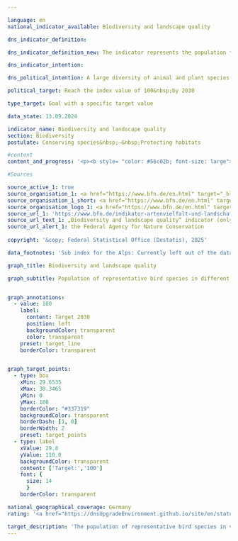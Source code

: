 ```yaml
---

language: en        
national_indicator_available: Biodiversity and landscape quality        

dns_indicator_definition:         

dns_indicator_definition_new: The indicator represents the population trends for 41&nbsp;selected bird species in the form of an index. The indicator summarises the changes in the populations of selected bird species that represent the most important types of land use and landscape in Germany (sub-indicators for farmland, forests, settlements and inland waters).        

dns_indicator_intention:         

dns_political_intention: A large diversity of animal and plant species is an essential prerequisite for an efficient ecosystem and forms an important basis of human life. If the quality of the habitats increases as a result of a reduction in pressures, an improvement in the sustainability of utilisation or the successful implementation of nature conservation measures, this is reflected in increasing numbers of the selected bird species and thus in a positive development of the indicator. As other species besides birds are also linked to a richly structured landscape with intact, sustainably utilised habitats, the indicator also indirectly reflects the development of numerous other species in the landscape and the sustainability of land use.        

political_target: Reach the index value of 100&nbsp;by 2030        

type_target: Goal with a specific target value        

data_state: 13.09.2024        

indicator_name: Biodiversity and landscape quality        
section: Biodiversity        
postulate: Conserving species&nbsp;–&nbsp;Protecting habitats        

#content         
content_and_progress: '<p><b style= "color: #56c02b; font-size: large">15.1&nbsp;Biodiversity and landscape quality</b><br><br>The indicator for biodiversity and landscape quality approximates biodiversity as well as landscape quality by means of population trends of selected bird species. It depicts the population development of 41&nbsp;bird species that are representative of the main landscape and habitat types in Germany. For the sub-indicators "forests", "settlements", and "inland waters", ten species are used respectively, while "agricultural land" is represented by eleven species. The sub-indicators "coasts and seas" (also ten bird species) and "Alps" are additionally presented, as their developments are particularly influenced by specific conservation measures. However, the landscape type "Alps" is currently not depicted due to insufficient data availability.<br><br>Population sizes of the bird species are recorded annually within monitoring programmes conducted by the Dachverband Deutscher Avifaunisten (DDA) in cooperation with the Federal Agency for Nature Conservation (BfN) and are each related to defined target values. These target values for the year 2030&nbsp;were species-specifically defined by an expert panel within a research and development project. Historical reference values for 1970&nbsp;and 1975&nbsp;were reconstructed based on the Red Lists.<br><br>For each sub-indicator, the arithmetic mean of target achievement across the respective ten or eleven species considered is calculated. The overall indicator results from a weighted sum of the sub-indicators, with the weighting factors corresponding to the area shares of the respective main habitat or landscape types (agricultural land: 49&nbsp;%, forests: 29&nbsp;%, settlements: 13&nbsp;%, inland waters: 9&nbsp;%).<br><br>Between 2019&nbsp;and 2022, the indicator was retrospectively reviewed and revised as part of a research and development project of the BfN. Both the target values and the species selection were updated to reflect current conditions. Consequently, the time series were recalculated retrospectively.<br><br>Although the indicator is based on bird species, it indirectly reflects the development of numerous other species as well as the sustainability of land use, since many species depend on intact and sustainably managed habitats.<br><br>The overall indicator value in 1990&nbsp;was significantly below the reconstructed values for 1970&nbsp;and 1975. In the last ten reporting years (2009&nbsp;to 2019), the decline continued: the indicator value decreased from 82.5&nbsp;% of the target value in 2009&nbsp;to 75.3&nbsp;% in 2019. If this trend continues, the politically established target for 2030&nbsp;is unlikely to be achieved.<br><br>The development of the sub-indicators for the different habitat types varied over the same period: the sub-indicator for agricultural land fell from 92.3&nbsp;% in 2009&nbsp;to 69.9&nbsp;% in 2019, while that for inland waters decreased from 84.9&nbsp;% to 79.9&nbsp;%.<br><br>In contrast, the sub-indicators for forests and settlements showed positive trends: the sub-indicator for forests increased from 70.1&nbsp;% (2009) to 80.9&nbsp;% (2019), and that for settlements improved from 72.0&nbsp;% to 80.3&nbsp;% over the same period.<br><br>The sub-indicator for coasts and seas, which is not included in the overall indicator, recorded a decline from 91.3&nbsp;% in 2008&nbsp;to 77.6&nbsp;% in 2018. Data for 2019&nbsp;were not available at the time of publication.</p>'                

#Sources        

source_active_1: true
source_organisation_1: <a href="https://www.bfn.de/en.html" target="_blank" onclick="return confirm_alert('the Federal Agency for Nature Conservation', 'En')">Federal Institute for Research on Building, Urban Affairs and Spatial Development</a>
source_organisation_1_short: <a href="https://www.bfn.de/en.html" target="_blank" onclick="return confirm_alert('the Federal Agency for Nature Conservation', 'En')">Federal Institute for Research on Building, Urban Affairs and Spatial Development</a>
source_organisation_logo_1: <a href="https://www.bfn.de/en.html" target="_blank" onclick="return confirm_alert('the Federal Agency for Nature Conservation', 'En')"><img src="https://dnsTestEnvironment.github.io/dns-indicators/public/OrgImgEn/bfn.png" alt="Federal Institute for Research on Building, Urban Affairs and Spatial Development" title=" Click here to visit the homepage of the organizationFederal Institute for Research on Building, Urban Affairs and Spatial Development" style="height:60px; width:148px; border:transparent"/></a>
source_url_1: 'https://www.bfn.de/indikator-artenvielfalt-und-landschaftsqualitaet'
source_url_text_1: „Biodiversity and landscape quality“ indicator (only available in German)
source_url_alert_1: the Federal Agency for Nature Conservation
        
copyright: '&copy; Federal Statistical Office (Destatis), 2025'        

data_footnotes: 'Sub index for the Alps: Currently left out of the data set.<br>• Sub index for inland waters and for seas: extrapolated data for single years.'        

graph_title: Biodiversity and landscape quality        

graph_subtitle: Population of representative bird species in different main habitats and landscape types        


graph_annotations:
  - value: 100
    label:
      content: Target 2030
      position: left
      backgroundColor: transparent
      color: transparent
    preset: target_line
    borderColor: transparent        


graph_target_points:
  - type: box
    xMin: 29.6535
    xMax: 30.3465
    yMin: 0
    yMax: 100
    borderColor: "#337319"
    backgroundColor: transparent
    borderDash: [1, 0]
    borderWidth: 2
    preset: target_points
  - type: label
    xValue: 29.8
    yValue: 110.0
    backgroundColor: transparent
    content: ['Target:','100']
    font: {
      size: 14
      }
    borderColor: transparent                

national_geographical_coverage: Germany        
rating: '<a href="https://dnsUpgradeEnvironment.github.io/site/en/status"><img src="https://sdg-indikatoren.de/public/Wettersymbole/Blitz.png" title="In 2019 the distance to the target was constantly high or had increased. Thus, the indicator did not develop in the desired direction." alt="Weathersymbol: Thuder strom"/></a>'        

target_description: 'The population of representative bird species in various main habitat and landscape types is to be increased to at least an index value of 100&nbsp;by 2030.<br><br>Based on the target formulation, indicator 15.1&nbsp;for 2019&nbsp;is assessed as "Thunderstorm" because the indicator values have not developed in the desired direction on average over the last six years.<br><br><br><u>Note:</u> Due to the calculation methodology of the indicator, the assessment of the target deviates from considering the target value as a target to be achieved annually if the target value was achieved ahead of schedule (as was the case here before 2001).'        
---
```


